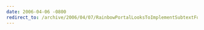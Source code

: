 ```yaml
---
date: 2006-04-06 -0800
redirect_to: /archive/2006/04/07/RainbowPortalLooksToImplementSubtextForBlogging.aspx/
---
```

